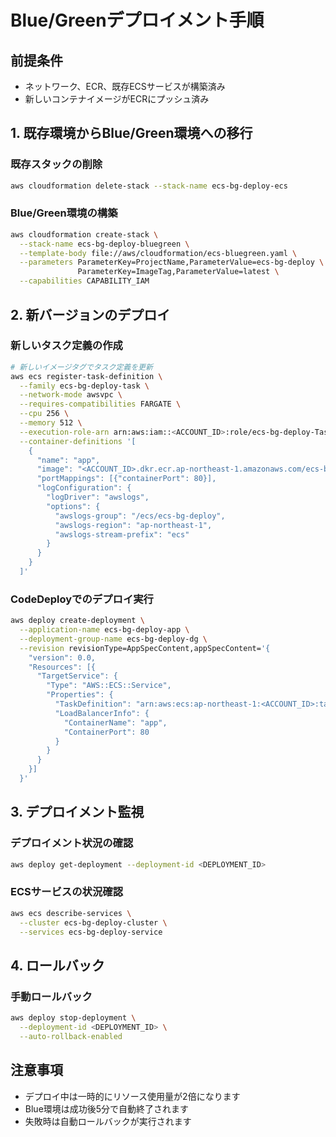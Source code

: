 # Blue/Greenデプロイメント手順

## 前提条件
- ネットワーク、ECR、既存ECSサービスが構築済み
- 新しいコンテナイメージがECRにプッシュ済み

## 1. 既存環境からBlue/Green環境への移行

### 既存スタックの削除
```bash
aws cloudformation delete-stack --stack-name ecs-bg-deploy-ecs
```

### Blue/Green環境の構築
```bash
aws cloudformation create-stack \
  --stack-name ecs-bg-deploy-bluegreen \
  --template-body file://aws/cloudformation/ecs-bluegreen.yaml \
  --parameters ParameterKey=ProjectName,ParameterValue=ecs-bg-deploy \
               ParameterKey=ImageTag,ParameterValue=latest \
  --capabilities CAPABILITY_IAM
```

## 2. 新バージョンのデプロイ

### 新しいタスク定義の作成
```bash
# 新しいイメージタグでタスク定義を更新
aws ecs register-task-definition \
  --family ecs-bg-deploy-task \
  --network-mode awsvpc \
  --requires-compatibilities FARGATE \
  --cpu 256 \
  --memory 512 \
  --execution-role-arn arn:aws:iam::<ACCOUNT_ID>:role/ecs-bg-deploy-TaskExecutionRole-* \
  --container-definitions '[
    {
      "name": "app",
      "image": "<ACCOUNT_ID>.dkr.ecr.ap-northeast-1.amazonaws.com/ecs-bg-deploy-app:v2.0.0",
      "portMappings": [{"containerPort": 80}],
      "logConfiguration": {
        "logDriver": "awslogs",
        "options": {
          "awslogs-group": "/ecs/ecs-bg-deploy",
          "awslogs-region": "ap-northeast-1",
          "awslogs-stream-prefix": "ecs"
        }
      }
    }
  ]'
```

### CodeDeployでのデプロイ実行
```bash
aws deploy create-deployment \
  --application-name ecs-bg-deploy-app \
  --deployment-group-name ecs-bg-deploy-dg \
  --revision revisionType=AppSpecContent,appSpecContent='{
    "version": 0.0,
    "Resources": [{
      "TargetService": {
        "Type": "AWS::ECS::Service",
        "Properties": {
          "TaskDefinition": "arn:aws:ecs:ap-northeast-1:<ACCOUNT_ID>:task-definition/ecs-bg-deploy-task:<REVISION>",
          "LoadBalancerInfo": {
            "ContainerName": "app",
            "ContainerPort": 80
          }
        }
      }
    }]
  }'
```

## 3. デプロイメント監視

### デプロイメント状況の確認
```bash
aws deploy get-deployment --deployment-id <DEPLOYMENT_ID>
```

### ECSサービスの状況確認
```bash
aws ecs describe-services \
  --cluster ecs-bg-deploy-cluster \
  --services ecs-bg-deploy-service
```

## 4. ロールバック

### 手動ロールバック
```bash
aws deploy stop-deployment \
  --deployment-id <DEPLOYMENT_ID> \
  --auto-rollback-enabled
```

## 注意事項
- デプロイ中は一時的にリソース使用量が2倍になります
- Blue環境は成功後5分で自動終了されます
- 失敗時は自動ロールバックが実行されます
